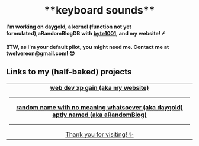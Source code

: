 <div align="center">
 <h1>**keyboard sounds**</h1>
  </div>
  <div>
  <strong><p>I'm working on daygold, a kernel (function not yet formulated),aRandomBlogDB with <a href="https://byte1001.dev" target="_blank">byte1001</a>, and my website! ⚡️</strong></p>
  <strong><p>BTW, as I'm your default pilot, you might need me. Contact me at twelvereon@gmail.com! 😎</p></strong>
<table width="100%">
<tr>
 <h2>Links to my (half-baked) projects</h2>
<td align="center">
<a href="defaultpilot.github.io">
<strong>web dev xp gain (aka my website)</strong>
 <hr>
<a href="https://github.com/defaultpilot/daygold">
<strong>random name with no meaning whatsoever (aka daygold)</strong>
<a href="https://github.com/byte1001/aRandomBlog">
<strong>aptly named (aka aRandomBlog)</strong>
<br>
<hr> 
Thank you for visiting! ✨
</div>
